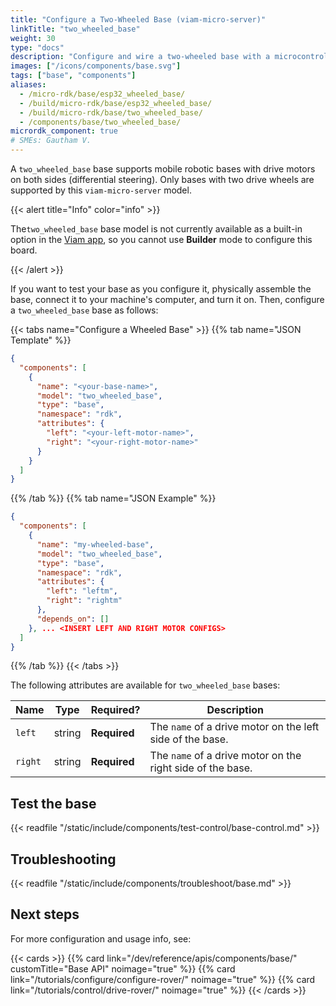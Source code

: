 ```yaml
---
title: "Configure a Two-Wheeled Base (viam-micro-server)"
linkTitle: "two_wheeled_base"
weight: 30
type: "docs"
description: "Configure and wire a two-wheeled base with a microcontroller."
images: ["/icons/components/base.svg"]
tags: ["base", "components"]
aliases:
  - /micro-rdk/base/esp32_wheeled_base/
  - /build/micro-rdk/base/esp32_wheeled_base/
  - /build/micro-rdk/base/two_wheeled_base/
  - /components/base/two_wheeled_base/
micrordk_component: true
# SMEs: Gautham V.
---
```


A `two_wheeled_base` base supports mobile robotic bases with drive motors on both sides (differential steering).
Only bases with two drive wheels are supported by this `viam-micro-server` model.

{{< alert title="Info" color="info" >}}

The`two_wheeled_base` base model is not currently available as a built-in option in the [Viam app](https://app.viam.com), so you cannot use **Builder** mode to configure this board.

{{< /alert >}}

If you want to test your base as you configure it, physically assemble the base, connect it to your machine's computer, and turn it on.
Then, configure a `two_wheeled_base` base as follows:

{{< tabs name="Configure a Wheeled Base" >}}
{{% tab name="JSON Template" %}}

```json {class="line-numbers linkable-line-numbers"}
{
  "components": [
    {
      "name": "<your-base-name>",
      "model": "two_wheeled_base",
      "type": "base",
      "namespace": "rdk",
      "attributes": {
        "left": "<your-left-motor-name>",
        "right": "<your-right-motor-name>"
      }
    }
  ]
}
```

{{% /tab %}}
{{% tab name="JSON Example" %}}

```json {class="line-numbers linkable-line-numbers"}
{
  "components": [
    {
      "name": "my-wheeled-base",
      "model": "two_wheeled_base",
      "type": "base",
      "namespace": "rdk",
      "attributes": {
        "left": "leftm",
        "right": "rightm"
      },
      "depends_on": []
    }, ... <INSERT LEFT AND RIGHT MOTOR CONFIGS>
  ]
}
```

{{% /tab %}}
{{< /tabs >}}

The following attributes are available for `two_wheeled_base` bases:

<!-- prettier-ignore -->
| Name | Type | Required? | Description |
| ---- | ---- | --------- | ----------- |
| `left` | string | **Required** | The `name` of a drive motor on the left side of the base. |
| `right` | string | **Required** | The `name` of a drive motor on the right side of the base. |

## Test the base

{{< readfile "/static/include/components/test-control/base-control.md" >}}

## Troubleshooting

{{< readfile "/static/include/components/troubleshoot/base.md" >}}

## Next steps

For more configuration and usage info, see:

{{< cards >}}
{{% card link="/dev/reference/apis/components/base/" customTitle="Base API" noimage="true" %}}
{{% card link="/tutorials/configure/configure-rover/" noimage="true" %}}
{{% card link="/tutorials/control/drive-rover/" noimage="true" %}}
{{< /cards >}}
